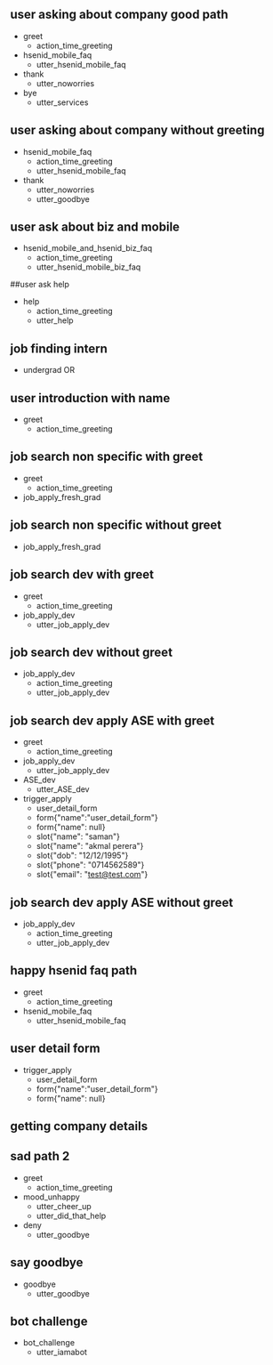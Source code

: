 ## user asking about company good path
* greet
  - action_time_greeting
* hsenid_mobile_faq
  - utter_hsenid_mobile_faq
* thank
  - utter_noworries
* bye
  - utter_services
  
## user asking about company without greeting
* hsenid_mobile_faq
  - action_time_greeting
  - utter_hsenid_mobile_faq
* thank
  - utter_noworries
  - utter_goodbye

## user ask about biz and mobile
* hsenid_mobile_and_hsenid_biz_faq
  - action_time_greeting
  - utter_hsenid_mobile_biz_faq
  
##user ask help
* help
  - action_time_greeting
  - utter_help
  
## job finding intern
* undergrad OR 
## user introduction with name
* greet
  - action_time_greeting 
  
  

## job search non specific with greet
* greet
  - action_time_greeting
* job_apply_fresh_grad

  
## job search non specific without greet
* job_apply_fresh_grad


## job search dev with greet
* greet
  - action_time_greeting
* job_apply_dev
  - utter_job_apply_dev
  
## job search dev without greet
* job_apply_dev
  - action_time_greeting
  - utter_job_apply_dev
  
## job search dev apply ASE with greet
* greet
  - action_time_greeting
* job_apply_dev
   - utter_job_apply_dev
* ASE_dev
   - utter_ASE_dev
* trigger_apply
   - user_detail_form
   - form{"name":"user_detail_form"}
   - form{"name": null}
   - slot{"name": "saman"}
   - slot{"name": "akmal perera"}
   - slot{"dob": "12/12/1995"}
   - slot{"phone": "0714562589"}
   - slot{"email": "test@test.com"}

   
## job search dev apply ASE without greet
* job_apply_dev
   - action_time_greeting
   - utter_job_apply_dev
  
## happy hsenid faq path
* greet
  - action_time_greeting
* hsenid_mobile_faq
  - utter_hsenid_mobile_faq

## user detail form
* trigger_apply
  - user_detail_form
  - form{"name":"user_detail_form"}
  - form{"name": null}
  
## getting company details


## sad path 2
* greet
  - action_time_greeting
* mood_unhappy
  - utter_cheer_up
  - utter_did_that_help
* deny
  - utter_goodbye

## say goodbye
* goodbye
  - utter_goodbye

## bot challenge
* bot_challenge
  - utter_iamabot

